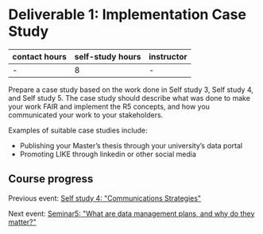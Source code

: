 # Deliverable 1: Implementation Case Study

| contact hours | self-study hours | instructor |
|---|---|---|
| - | 8 | - |

Prepare a case study based on the work done in Self study 3, Self study 4, and Self study 5. The case study should describe what was done to make your work FAIR and implement the R5 concepts, and how you communicated your work to your stakeholders.

Examples of suitable case studies include:
- Publishing your Master’s thesis through your university’s data portal
- Promoting LIKE through linkedin or other social media


## Course progress
Previous event: [Self study 4: "Communications Strategies"](selfstudy4.md)

Next event: [Seminar5: "What are data management plans, and why do they matter?"](seminar5.md)
